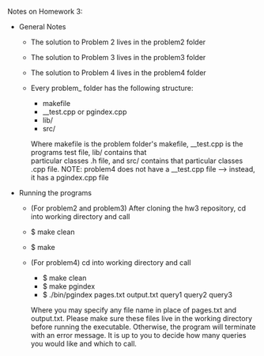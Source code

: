 Notes on Homework 3:

* General Notes
  - The solution to Problem 2 lives in the problem2 folder
   
  - The solution to Problem 3 lives in the problem3 folder
  
  - The solution to Problem 4 lives in the problem4 folder
  
  - Every problem_ folder has the following structure:
      - makefile
      - __test.cpp or pgindex.cpp
      - lib/
      - src/
      
    Where makefile is the problem folder's makefile, __test.cpp is the programs test file, lib/ contains that     
    particular classes .h file, and src/ contains that particular classes .cpp file.
    NOTE: problem4 does not have a __test.cpp file --> instead, it has a pgindex.cpp file

* Running the programs
  -  (For problem2 and problem3) After cloning the hw3 repository, cd into working directory and call
    -  $ make clean
    -  $ make

  - (For problem4) cd into working directory and call
    -  $ make clean
    -  $ make pgindex
    -  $ ./bin/pgindex pages.txt output.txt query1 query2 query3
    
    Where you may specify any file name in place of pages.txt and output.txt. Please make sure these files live in the working directory before running the executable. Otherwise, the program will terminate with an error message. It is up to you to decide how many queries you would like and which to call. 
